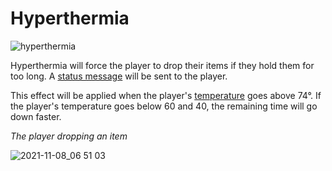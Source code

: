# Hyperthermia

![hyperthermia](https://user-images.githubusercontent.com/47741160/140736185-8aecb44d-a91a-4fda-a752-4827e3488991.png)

Hyperthermia will force the player to drop their items if they hold them for too long. A [status message](https://github.com/fishcute/ToughAsClient/blob/main/Tutorial/Miscellaneous/Status%20Message.md) will be sent to the player.

This effect will be applied when the player's [temperature](https://github.com/fishcute/ToughAsClient/blob/main/Tutorial/Stats/Temperature.md) goes above 74°. If the player's temperature goes below 60 and 40, the remaining time will go down faster.

*The player dropping an item*

![2021-11-08_06 51 03](https://user-images.githubusercontent.com/47741160/140737279-a15b3620-27b5-48f2-8d21-d8b86d3ed22d.png)
